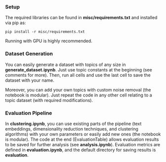 ### Setup

The required libraries can be found in **misc/requirements.txt** and installed via pip as:

`pip install -r misc/requirements.txt`

Running with GPU is highly recommended.

### Dataset Generation

You can easily generate a dataset with topics of any size in **generate_dataset.ipynb**. Just use topic constants at the beginning (see comments for more). Then, run all cells and use the last cell to save the dataset with your name.

Moreover, you can add your own topics with custom noise removal (the notebook is modular). Just repeat the code in any other cell relating to a topic dataset (with required modifications).

### Evaluation Pipeline

In **clustering.ipynb**, you can use existing parts of the pipeline (text embeddings, dimensionality reduction techniques, and clustering algorithms) with your own parameters or easily add new ones (the notebook is modular). 
The code at the end (EvaluationTable) allows evaluation results to be saved for further analysis (see **analysis.ipynb**). 
Evaluation metrics are defined in **evaluation.ipynb**, and the default directory for saving results is **evaluation**.
